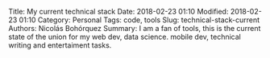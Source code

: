 Title: My current technical stack
Date: 2018-02-23 01:10
Modified: 2018-02-23 01:10
Category: Personal
Tags: code, tools
Slug: technical-stack-current
Authors: Nicolás Bohórquez
Summary: I am a fan of tools, this is the current state of the union for my web dev, data science. mobile dev, technical writing and entertaiment tasks.

